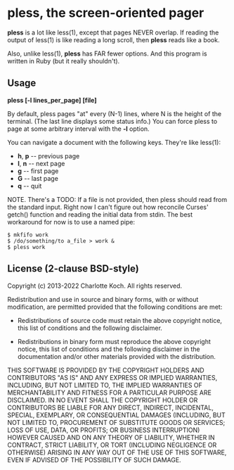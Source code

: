 # pless, the screen-oriented pager

**pless** is a lot like less(1), except that pages NEVER overlap. If reading
the output of less(1) is like reading a long scroll, then **pless** reads
like a book.

Also, unlike less(1), **pless** has FAR fewer options. And this program is
written in Ruby (but it really shouldn't).


## Usage

**pless [-l lines_per_page] [file]**

By default, pless pages "at" every (N-1) lines, where N is the height of the
terminal. (The last line displays some status info.) You can force pless to
page at some arbitrary interval with the **-l** option.

You can navigate a document with the following keys. They're like less(1):

  - **h**, **p** -- previous page
  - **l**, **n** -- next page
  - **g** -- first page
  - **G** -- last page
  - **q** -- quit


NOTE. There's a TODO: If a file is not provided, then pless should read
from the standard input. Right now I can't figure out how reconcile
Curses' getch() function and reading the initial data from stdin. The best
workaround for now is to use a named pipe:

    $ mkfifo work
    $ /do/something/to a_file > work &
    $ pless work


## License (2-clause BSD-style)

Copyright (c) 2013-2022 Charlotte Koch.
All rights reserved.

Redistribution and use in source and binary forms, with or without
modification, are permitted provided that the following conditions are met:

  - Redistributions of source code must retain the above copyright notice,
    this list of conditions and the following disclaimer.

  - Redistributions in binary form must reproduce the above copyright
    notice, this list of conditions and the following disclaimer in the
    documentation and/or other materials provided with the distribution.

THIS SOFTWARE IS PROVIDED BY THE COPYRIGHT HOLDERS AND CONTRIBUTORS "AS IS"
AND ANY EXPRESS OR IMPLIED WARRANTIES, INCLUDING, BUT NOT LIMITED TO, THE
IMPLIED WARRANTIES OF MERCHANTABILITY AND FITNESS FOR A PARTICULAR PURPOSE
ARE DISCLAIMED. IN NO EVENT SHALL THE COPYRIGHT HOLDER OR CONTRIBUTORS BE
LIABLE FOR ANY DIRECT, INDIRECT, INCIDENTAL, SPECIAL, EXEMPLARY, OR
CONSEQUENTIAL DAMAGES (INCLUDING, BUT NOT LIMITED TO, PROCUREMENT OF
SUBSTITUTE GOODS OR SERVICES; LOSS OF USE, DATA, OR PROFITS; OR BUSINESS
INTERRUPTION) HOWEVER CAUSED AND ON ANY THEORY OF LIABILITY, WHETHER IN
CONTRACT, STRICT LIABILITY, OR TORT (INCLUDING NEGLIGENCE OR OTHERWISE)
ARISING IN ANY WAY OUT OF THE USE OF THIS SOFTWARE, EVEN IF ADVISED OF THE
POSSIBILITY OF SUCH DAMAGE.
